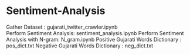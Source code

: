 ﻿# Sentiment-Analysis<br />
Gather Dataset : gujarati_twitter_crawler.ipynb<br />
Perform Sentiment Analysis: sentiment_analysis.ipynb
Perform Sentiment Analysis with N-gram: N_gram.ipynb
Positive Gujarati Words Dictionary : pos_dict.txt
Negative Gujarati Words Dictionary : neg_dict.txt

